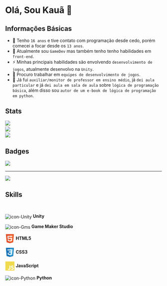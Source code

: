 # Olá, Sou Kauã 🤠

## Informações Básicas
- 💬 Tenho ``16 anos`` e tive contato com programação desde cedo, porém comecei a focar desde os ``13 anos``.
- 🔭 Atualmente sou ``GameDev`` mas também tenho tenho habilidades em ``front-end``.
- ⚡ Minhas principais habilidades são envolvendo ``desenvolvimento de jogos``, atualmente desenvolvo na ``Unity``.
- 👯 Procuro trabalhar em ``equipes de desenvolvimento de jogos``.
- 🌟 Já fui ``auxiliar/monitor de professor em ensino médio``, já ``dei aula particular`` e já ``dei aula em sala de aula`` sobre ``lógica de programação básica``, além disso sou ``autor de um e-book de lógica de programação em python``.

## Stats

![](https://github-readme-stats.vercel.app/api?username=Kaua-rossi&theme=dracula&hide_border=false&include_all_commits=true&count_private=true)<br/>
![](https://github-readme-streak-stats.herokuapp.com/?user=Kaua-rossi&theme=dracula&hide_border=false)<br/>
<img src= "https://github-readme-stats-9xmwykzxn-kaua-rossi.vercel.app/api/top-langs/?username=Kaua-rossi&theme=dracula&hide_border=false&include_all_commits=true&hide=yacc,glsl">

## Badges
![](https://github-profile-trophy.vercel.app/?username=Kaua-rossi&theme=dracula&no-frame=false&no-bg=false&margin-w=4)

---
[![](https://visitcount.itsvg.in/api?id=Kaua-rossi&icon=0&color=0)](https://visitcount.itsvg.in)

## Skills
<div style="display: inline_block"><br>

  <img align="center" alt="icon-Unity" height="30" src="https://www.svgrepo.com/show/473818/unity.svg"> <strong>Unity</strong> </br>
  
  <img align="center" alt="icon-Gms" height="30" src="https://cdn.discordapp.com/emojis/761076486454378506.webp"> <strong>Game Maker Studio</strong> </br>
  
  <img align="center" alt="icon-HTML" height="30" src="https://raw.githubusercontent.com/devicons/devicon/master/icons/html5/html5-original.svg"> <strong>HTML5</strong> </br>
  
  <img align="center" alt="icon-CSS" height="30" src="https://raw.githubusercontent.com/devicons/devicon/master/icons/css3/css3-original.svg"> <strong>CSS3</strong> </br>
  
  <img align="center" alt="icon-Js" height="30" src="https://raw.githubusercontent.com/devicons/devicon/master/icons/javascript/javascript-plain.svg"> <strong>JavaScript</strong> </br>
  
  <img align="center" alt="icon-Python" height="30" src="https://www.svgrepo.com/show/374016/python.svg"> <strong>Python</strong>
  
</div>
